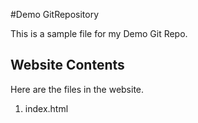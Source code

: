 #Demo GitRepository

This is a sample file for my Demo Git Repo.

## Website Contents

Here are the files in the website.

1. index.html

